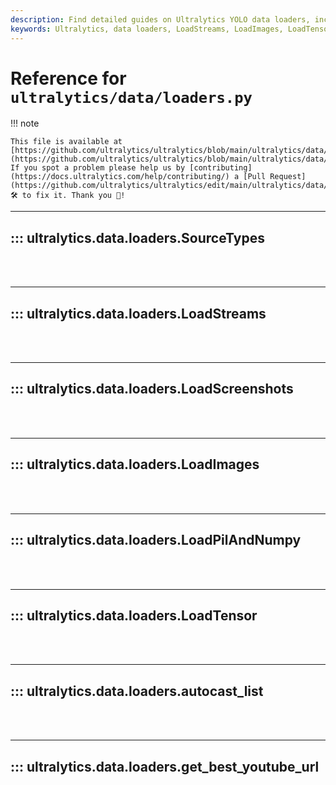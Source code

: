 ```yaml
---
description: Find detailed guides on Ultralytics YOLO data loaders, including LoadStreams, LoadImages and LoadTensor. Learn how to get the best YouTube URLs.
keywords: Ultralytics, data loaders, LoadStreams, LoadImages, LoadTensor, YOLO, YouTube URLs
---
```


# Reference for `ultralytics/data/loaders.py`

!!! note

    This file is available at [https://github.com/ultralytics/ultralytics/blob/main/ultralytics/data/loaders.py](https://github.com/ultralytics/ultralytics/blob/main/ultralytics/data/loaders.py). If you spot a problem please help us by [contributing](https://docs.ultralytics.com/help/contributing/) a [Pull Request](https://github.com/ultralytics/ultralytics/edit/main/ultralytics/data/loaders.py) 🛠️ to fix it. Thank you 🙏!

---
## ::: ultralytics.data.loaders.SourceTypes
<br><br>

---
## ::: ultralytics.data.loaders.LoadStreams
<br><br>

---
## ::: ultralytics.data.loaders.LoadScreenshots
<br><br>

---
## ::: ultralytics.data.loaders.LoadImages
<br><br>

---
## ::: ultralytics.data.loaders.LoadPilAndNumpy
<br><br>

---
## ::: ultralytics.data.loaders.LoadTensor
<br><br>

---
## ::: ultralytics.data.loaders.autocast_list
<br><br>

---
## ::: ultralytics.data.loaders.get_best_youtube_url
<br><br>
